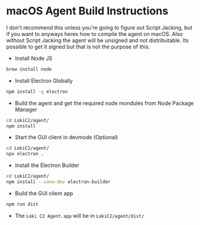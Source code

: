 # macOS Agent Build Instructions
I don't recommend this unless you're going to figure out Script Jacking, but if you want to anyways heres how to compile the agent on macOS. Also without Script Jacking the agent will be unsigned and not distributable. Its possible to get it signed but that is not the purpose of this.

- Install Node JS
```bash
brew install node
```

- Install Electron Globally 
```bash
npm install -g electron
```

- Build the agent and get the required node mondules from Node Package Manager 
```bash
cd LokiC2/agent/
npm install
```

- Start the GUI client in devmode (Optional)
```bash
cd LokiC2/agent/
npx electron .
```

- Install the Electron Builder
```bash
cd LokiC2/agent/
npm install --save-dev electron-builder
```

- Build the GUI client app
```bash
npm run dist
```
  - The `Loki C2 Agent.app` will be in `LokiC2/agent/dist/`